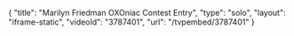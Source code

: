 {
    "title": "Marilyn Friedman OXOniac Contest Entry",
    "type": "solo",
    "layout": "iframe-static",
    "videoId": "3787401",
    "url": "\/tvpembed\/3787401"
}